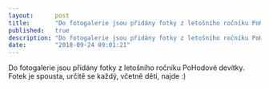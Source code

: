 ```yaml
---
layout:      post
title:       "Do fotogalerie jsou přidány fotky z letošního ročníku PoHodové devítky"
published:   true
description: "Do fotogalerie jsou přidány fotky z letošního ročníku PoHodové devítky"
date:        "2018-09-24 09:01:21"
---
```


<p>Do fotogalerie jsou přidány fotky z letošního ročníku PoHodové devítky. Fotek je spousta, určitě se každý, včetně dětí, najde :)</p>